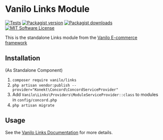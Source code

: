 # Vanilo Links Module

[![Tests](https://img.shields.io/github/actions/workflow/status/vanilophp/links/tests.yml?branch=master&style=flat-square)](https://github.com/vanilophp/links/actions?query=workflow%3Atests)
[![Packagist version](https://img.shields.io/packagist/v/vanilo/links.svg?style=flat-square)](https://packagist.org/packages/vanilo/links)
[![Packagist downloads](https://img.shields.io/packagist/dt/vanilo/links.svg?style=flat-square)](https://packagist.org/packages/vanilo/links)
[![MIT Software License](https://img.shields.io/badge/license-MIT-blue.svg?style=flat-square)](LICENSE.md)

This is the standalone Links module from the [Vanilo E-commerce framework](https://vanilo.io)

## Installation

(As Standalone Component)

1. `composer require vanilo/links`
2. `php artisan vendor:publish --provider="Konekt\Concord\ConcordServiceProvider"`
3. Add `Vanilo\Links\Providers\ModuleServiceProvider::class` to modules in `config/concord.php`
4. `php artisan migrate`

## Usage

See the [Vanilo Links Documentation](https://vanilo.io/docs/master/links) for more details.
